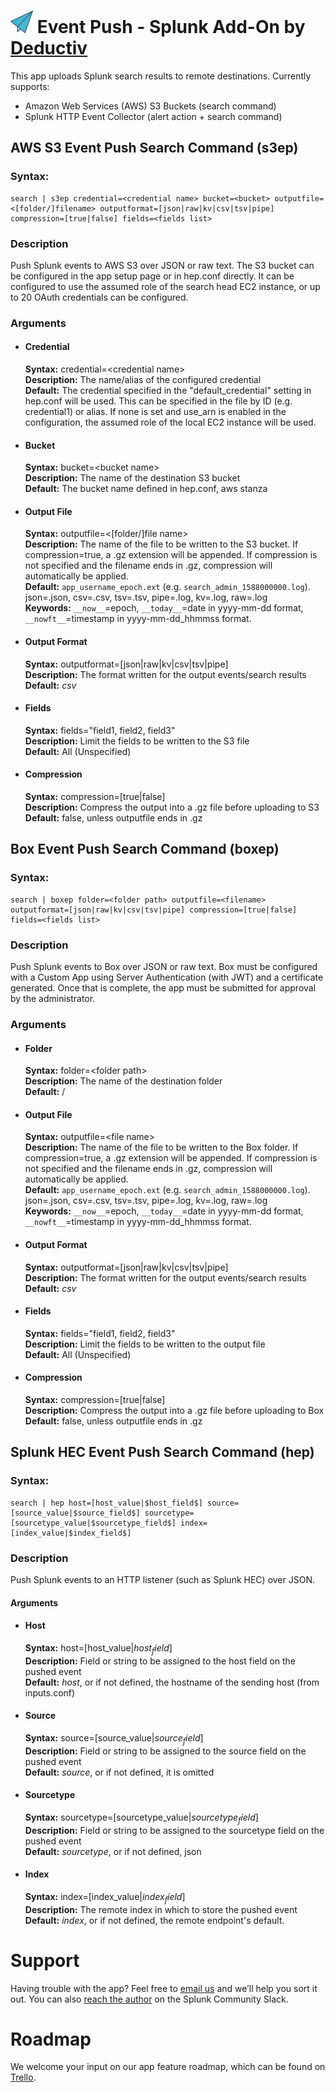 # ![App icon](static/appIcon.png) Event Push - Splunk Add-On by [Deductiv](https://www.deductiv.net/)  

This app uploads Splunk search results to remote destinations.  Currently supports:

- Amazon Web Services (AWS) S3 Buckets (search command)
- Splunk HTTP Event Collector (alert action + search command)

## AWS S3 Event Push Search Command (s3ep)
### Syntax:
    search | s3ep credential=<credential name> bucket=<bucket> outputfile=<[folder/]filename> outputformat=[json|raw|kv|csv|tsv|pipe] compression=[true|false] fields=<fields list>

### Description
Push Splunk events to AWS S3 over JSON or raw text.  The S3 bucket can be configured in the app setup page or in hep.conf directly. It can be configured to use the assumed role of the search head EC2 instance, or up to 20 OAuth credentials can be configured.

### Arguments  
- #### Credential  
    **Syntax:** credential=&lt;credential name&gt;  
    **Description:** The name/alias of the configured credential  
    **Default:** The credential specified in the "default_credential" setting in hep.conf will be used. This can be specified in the file by ID (e.g. credential1) or alias. If none is set and use_arn is enabled in the configuration, the assumed role of the local EC2 instance will be used.  
- #### Bucket  
    **Syntax:** bucket=&lt;bucket name&gt;  
    **Description:** The name of the destination S3 bucket  
    **Default:** The bucket name defined in hep.conf, aws stanza  
- #### Output File
    **Syntax:** outputfile=&lt;[folder/]file name&gt;  
    **Description:** The name of the file to be written to the S3 bucket. If compression=true, a .gz extension will be appended. If compression is not specified and the filename ends in .gz, compression will automatically be applied.  
    **Default:** `app_username_epoch.ext` (e.g. `search_admin_1588000000.log`).  json=.json, csv=.csv, tsv=.tsv, pipe=.log, kv=.log, raw=.log  
    **Keywords:** `__now__`=epoch, `__today__`=date in yyyy-mm-dd format, `__nowft__`=timestamp in yyyy-mm-dd_hhmmss format.  
- #### Output Format
    **Syntax:** outputformat=[json|raw|kv|csv|tsv|pipe]  
    **Description:** The format written for the output events/search results  
    **Default:** *csv*  
- #### Fields
    **Syntax:** fields="field1, field2, field3"  
    **Description:** Limit the fields to be written to the S3 file  
    **Default:** All (Unspecified)  
- #### Compression
    **Syntax:** compression=[true|false]  
    **Description:** Compress the output into a .gz file before uploading to S3  
    **Default:** false, unless outputfile ends in .gz  

## Box Event Push Search Command (boxep)
### Syntax:
    search | boxep folder=<folder path> outputfile=<filename> outputformat=[json|raw|kv|csv|tsv|pipe] compression=[true|false] fields=<fields list>

### Description
Push Splunk events to Box over JSON or raw text. Box must be configured with a Custom App using Server Authentication (with JWT) and a certificate generated. Once that is complete, the app must be submitted for approval by the administrator.

### Arguments  
- #### Folder  
    **Syntax:** folder=&lt;folder path&gt;  
    **Description:** The name of the destination folder  
    **Default:** /  
- #### Output File
    **Syntax:** outputfile=&lt;file name&gt;  
    **Description:** The name of the file to be written to the Box folder. If compression=true, a .gz extension will be appended. If compression is not specified and the filename ends in .gz, compression will automatically be applied.  
    **Default:** `app_username_epoch.ext` (e.g. `search_admin_1588000000.log`).  json=.json, csv=.csv, tsv=.tsv, pipe=.log, kv=.log, raw=.log  
    **Keywords:** `__now__`=epoch, `__today__`=date in yyyy-mm-dd format, `__nowft__`=timestamp in yyyy-mm-dd_hhmmss format.  
- #### Output Format
    **Syntax:** outputformat=[json|raw|kv|csv|tsv|pipe]  
    **Description:** The format written for the output events/search results  
    **Default:** *csv*  
- #### Fields
    **Syntax:** fields="field1, field2, field3"  
    **Description:** Limit the fields to be written to the output file  
    **Default:** All (Unspecified)  
- #### Compression
    **Syntax:** compression=[true|false]  
    **Description:** Compress the output into a .gz file before uploading to Box  
    **Default:** false, unless outputfile ends in .gz  

## Splunk HEC Event Push Search Command (hep)
### Syntax:
    search | hep host=[host_value|$host_field$] source=[source_value|$source_field$] sourcetype=[sourcetype_value|$sourcetype_field$] index=[index_value|$index_field$]

### Description
Push Splunk events to an HTTP listener (such as Splunk HEC) over JSON.

#### Arguments
- #### Host
    **Syntax:** host=[host_value|$host_field$]  
    **Description:** Field or string to be assigned to the host field on the pushed event  
    **Default:** $host$, or if not defined, the hostname of the sending host (from inputs.conf)  
- #### Source
    **Syntax:** source=[source_value|$source_field$]  
    **Description:** Field or string to be assigned to the source field on the pushed event  
    **Default:** $source$, or if not defined, it is omitted  
- #### Sourcetype
    **Syntax:** sourcetype=[sourcetype_value|$sourcetype_field$]  
    **Description:** Field or string to be assigned to the sourcetype field on the pushed event  
    **Default:** $sourcetype$, or if not defined, json  
- #### Index
    **Syntax:** index=[index_value|$index_field$]  
    **Description:** The remote index in which to store the pushed event  
    **Default:** $index$, or if not defined, the remote endpoint's default.  

# Support

Having trouble with the app? Feel free to [email us](mailto:contact@deductiv.net) and we’ll help you sort it out. You can also [reach the author](https://splunk-usergroups.slack.com/team/U30E9LS79) on the Splunk Community Slack.

# Roadmap

We welcome your input on our app feature roadmap, which can be found on [Trello](https://trello.com/b/YbFOsuKJ/deductiv-http-event-push-app-for-splunk).
